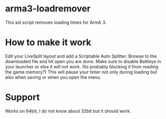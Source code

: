 # arma3-loadremover

This asl script removes loading times for ArmA 3.

# How to make it work

Edit your LiveSplit layout and add a Scriptable Auto Splitter.
Browse to the downloaded file and hit open you are done.
Make sure to disable Battleye in your launcher or else it will not work. (Its probably blocking it from reading the game memory?)
This will pause your timer not only during loading but also when saving or when you open the menu.

# Support

Works on 64bit, I do not know about 32bit but it should work.
